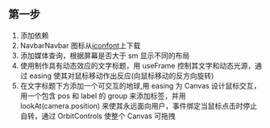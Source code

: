 ## 第一步

1. 添加依赖
2. NavbarNavbar 图标从[iconfont](https://www.iconfont.cn/)上下载
3. 添加媒体查询，根据屏幕是否大于 sm 显示不同的布局
4. 使用<Canvas>制作具有动态效应的文字标题，用 useFrame 控制其文字和动态光源，通过 easing 使其对鼠标移动作出反应(向鼠标移动的反方向旋转)
5. 在文字标题下方添加一个可交互的地球,用 easing 为 Canvas 设计鼠标交互，用一个包含 pos 和 label 的 group 来添加标签，并用 lookAt(camera.position) 来使其永远面向用户，事件绑定当鼠标点击时停止自转，通过 OrbitControls 使整个 Canvas 可拖拽
